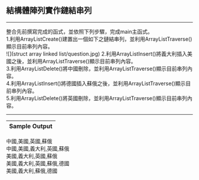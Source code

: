 ## 結構體陣列實作鏈結串列
----
整合先前撰寫完成的函式，並依照下列步驟，完成main主函式。<br>
1.利用ArrayListCreate()建置出一個如下之鏈結串列，並利用ArrayListTraverse()顯示目前串列內容。<br>
![](struct array linked list/question.jpg)
2.利用ArrayListInsert()將義大利插入美國之後，並利用ArrayListTraverse()顯示目前串列內容。<br>
3.利用ArrayListDelete()將中國刪除，並利用ArrayListTraverse()顯示目前串列內容。<br>
4.利用ArrayListInsert()將德國插入蘇俄之後，並利用ArrayListTraverse()顯示目前串列內容。<br>
5.利用ArrayListDelete()將英國刪除，並利用ArrayListTraverse()顯示目前串列內容。<br>

----

|Sample Output |
| --- |
中國,美國,英國,蘇俄<br>
中國,美國,義大利,英國,蘇俄<br>
美國,義大利,英國,蘇俄<br>
美國,義大利,英國,蘇俄,德國<br>
美國,義大利,蘇俄,德國
